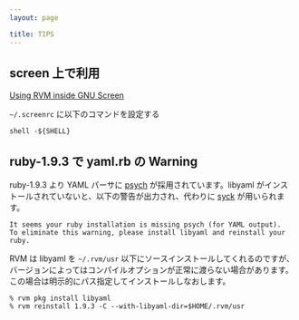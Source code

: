 ```yaml
---
layout: page

title: TIPS
---
```

## screen 上で利用

[Using RVM inside GNU Screen](https://rvm.io/workflow/screen/)

`~/.screenrc` に以下のコマンドを設定する

    shell -${SHELL}

## ruby-1.9.3 で yaml.rb の Warning

ruby-1.9.3 より YAML パーサに [psych](http://doc.ruby-lang.org/ja/1.9.3/library/psych.html) が採用されています。libyaml がインストールされていないと、以下の警告が出力され、代わりに [syck](http://doc.ruby-lang.org/ja/1.9.3/library/syck.html) が用いられます。

    It seems your ruby installation is missing psych (for YAML output).
    To eliminate this warning, please install libyaml and reinstall your ruby.

RVM は libyaml を `~/.rvm/usr` 以下にソースインストールしてくれるのですが、バージョンによってはコンパイルオプションが正常に渡らない場合があります。この場合は明示的にパス指定してインストールしなおします。

    % rvm pkg install libyaml
    % rvm reinstall 1.9.3 -C --with-libyaml-dir=$HOME/.rvm/usr

